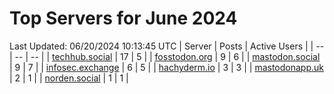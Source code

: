 # Top Servers for June 2024
Last Updated: 06/20/2024 10:13:45 UTC
| Server | Posts | Active Users |
| -- | -- | -- |
| [techhub.social](https://techhub.social/tags/PowerShell) | 17 | 5 |
| [fosstodon.org](https://fosstodon.org/tags/PowerShell) | 9 | 6 |
| [mastodon.social](https://mastodon.social/tags/PowerShell) | 9 | 7 |
| [infosec.exchange](https://infosec.exchange/tags/PowerShell) | 6 | 5 |
| [hachyderm.io](https://hachyderm.io/tags/PowerShell) | 3 | 3 |
| [mastodonapp.uk](https://mastodonapp.uk/tags/PowerShell) | 2 | 1 |
| [norden.social](https://norden.social/tags/PowerShell) | 1 | 1 |
